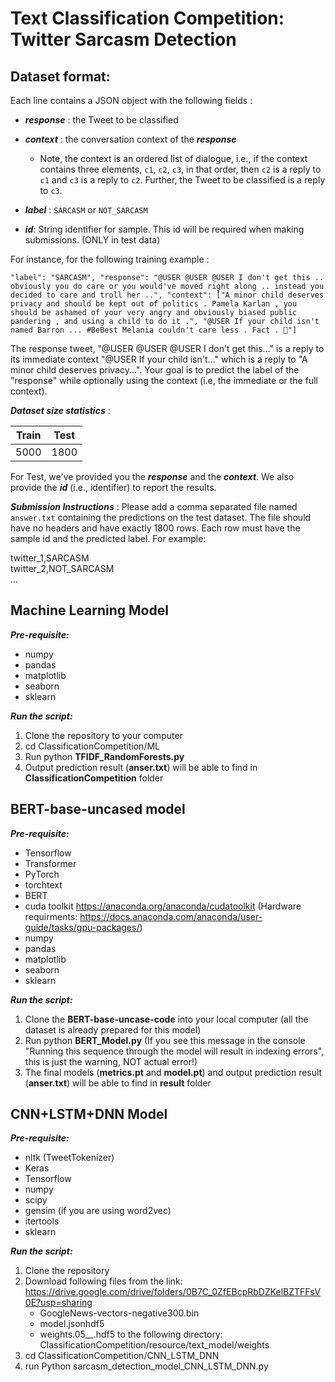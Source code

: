 # Text Classification Competition: Twitter Sarcasm Detection 

## Dataset format:

Each line contains a JSON object with the following fields : 
- ***response*** :  the Tweet to be classified
- ***context*** : the conversation context of the ***response***
	- Note, the context is an ordered list of dialogue, i.e., if the context contains three elements, `c1`, `c2`, `c3`, in that order, then `c2` is a reply to `c1` and `c3` is a reply to `c2`. Further, the Tweet to be classified is a reply to `c3`.
- ***label*** : `SARCASM` or `NOT_SARCASM` 

- ***id***:  String identifier for sample. This id will be required when making submissions. (ONLY in test data)

For instance, for the following training example : 

`"label": "SARCASM", "response": "@USER @USER @USER I don't get this .. obviously you do care or you would've moved right along .. instead you decided to care and troll her ..", "context": ["A minor child deserves privacy and should be kept out of politics . Pamela Karlan , you should be ashamed of your very angry and obviously biased public pandering , and using a child to do it .", "@USER If your child isn't named Barron ... #BeBest Melania couldn't care less . Fact . 💯"]`

The response tweet, "@USER @USER @USER I don't get this..." is a reply to its immediate context "@USER If your child isn't..." which is a reply to "A minor child deserves privacy...". Your goal is to predict the label of the "response" while optionally using the context (i.e, the immediate or the full context).

***Dataset size statistics*** :

| Train | Test |
|-------|------|
| 5000  | 1800 |

For Test, we've provided you the ***response*** and the ***context***. We also provide the ***id*** (i.e., identifier) to report the results.

***Submission Instructions*** : Please add a comma separated file named `answer.txt` containing the predictions on the test dataset. The file should have no headers and have exactly 1800 rows. Each row must have the sample id and the predicted label. For example:

twitter_1,SARCASM  
twitter_2,NOT_SARCASM  
...

## Machine Learning Model
***Pre-requisite:***
- numpy
- pandas
- matplotlib
- seaborn
- sklearn

***Run the script:***
1. Clone the repository to your computer
2. cd ClassificationCompetition/ML
3. Run python **TFIDF_RandomForests.py**
4. Output prediction result (**anser.txt**) will be able to find in **ClassificationCompetition** folder

## BERT-base-uncased model
***Pre-requisite:***
- Tensorflow
- Transformer
- PyTorch
- torchtext
- BERT
- cuda toolkit https://anaconda.org/anaconda/cudatoolkit (Hardware requirments: https://docs.anaconda.com/anaconda/user-guide/tasks/gpu-packages/) 
- numpy
- pandas
- matplotlib
- seaborn
- sklearn

***Run the script:***
1. Clone the **BERT-base-uncase-code** into your local computer (all the dataset is already prepared for this model)
2. Run python **BERT_Model.py**
(If you see this message in the console "Running this sequence through the model will result in indexing errors", this is just the warning, NOT actual error!)
3. The final models (**metrics.pt** and **model.pt**) and output prediction result (**anser.txt**) will be able to find in **result** folder

## CNN+LSTM+DNN Model
***Pre-requisite:***
- nltk (TweetTokenizer)
- Keras
- Tensorflow
- numpy
- scipy
- gensim (if you are using word2vec)
- itertools
- sklearn

***Run the script:***
1. Clone the repository
2. Download following files from the link: https://drive.google.com/drive/folders/0B7C_0ZfEBcpRbDZKelBZTFFsV0E?usp=sharing
   - GoogleNews-vectors-negative300.bin
   - model.jsonhdf5
   - weights.05__.hdf5
   to the following directory: ClassificationCompetition/resource/text_model/weights
3. cd ClassificationCompetition/CNN_LSTM_DNN
4. run Python sarcasm_detection_model_CNN_LSTM_DNN.py
